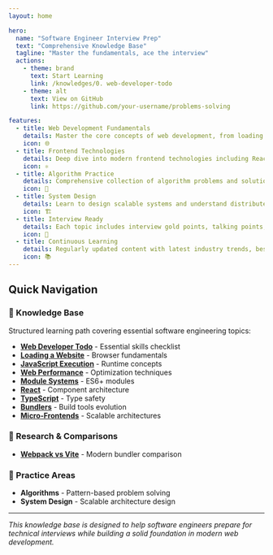 ```yaml
---
layout: home

hero:
  name: "Software Engineer Interview Prep"
  text: "Comprehensive Knowledge Base"
  tagline: "Master the fundamentals, ace the interview"
  actions:
    - theme: brand
      text: Start Learning
      link: /knowledges/0. web-developer-todo
    - theme: alt
      text: View on GitHub
      link: https://github.com/your-username/problems-solving

features:
  - title: Web Development Fundamentals
    details: Master the core concepts of web development, from loading websites to JavaScript execution and performance optimization.
    icon: 🌐
  - title: Frontend Technologies
    details: Deep dive into modern frontend technologies including React, TypeScript, bundlers, and micro-frontend architectures.
    icon: ⚛️
  - title: Algorithm Practice
    details: Comprehensive collection of algorithm problems and solutions organized by patterns and difficulty levels.
    icon: 🧮
  - title: System Design
    details: Learn to design scalable systems and understand distributed system concepts for senior-level interviews.
    icon: 🏗️
  - title: Interview Ready
    details: Each topic includes interview gold points, talking points, and practical examples to demonstrate your knowledge.
    icon: 💼
  - title: Continuous Learning
    details: Regularly updated content with latest industry trends, best practices, and emerging technologies.
    icon: 📚
---
```


## Quick Navigation

### 📖 Knowledge Base
Structured learning path covering essential software engineering topics:

- **[Web Developer Todo](/knowledges/0.%20web-developer-todo)** - Essential skills checklist
- **[Loading a Website](/knowledges/1.%20loading-a-website)** - Browser fundamentals
- **[JavaScript Execution](/knowledges/2.%20javascript-execution)** - Runtime concepts
- **[Web Performance](/knowledges/3.%20web-performance)** - Optimization techniques
- **[Module Systems](/knowledges/4.%20module-systems)** - ES6+ modules
- **[React](/knowledges/5.%20react)** - Component architecture
- **[TypeScript](/knowledges/6.%20typescript)** - Type safety
- **[Bundlers](/knowledges/7.%20bundler)** - Build tools evolution
- **[Micro-Frontends](/knowledges/8.%20microfrontend)** - Scalable architectures

### 🔬 Research & Comparisons
- **[Webpack vs Vite](/knowledges/fun-research/webpack-vs-vite)** - Modern bundler comparison

### 🎯 Practice Areas
- **Algorithms** - Pattern-based problem solving
- **System Design** - Scalable architecture design

---

*This knowledge base is designed to help software engineers prepare for technical interviews while building a solid foundation in modern web development.*